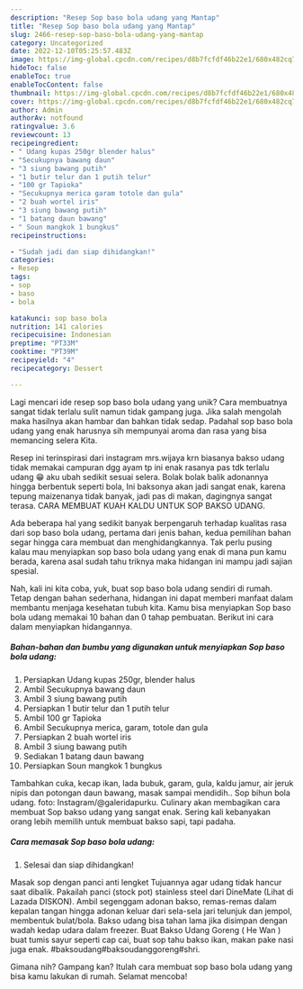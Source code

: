 ```yaml
---
description: "Resep Sop baso bola udang yang Mantap"
title: "Resep Sop baso bola udang yang Mantap"
slug: 2466-resep-sop-baso-bola-udang-yang-mantap
category: Uncategorized
date: 2022-12-10T05:25:57.483Z
image: https://img-global.cpcdn.com/recipes/d8b7fcfdf46b22e1/680x482cq70/sop-baso-bola-udang-foto-resep-utama.jpg
hideToc: false
enableToc: true
enableTocContent: false
thumbnail: https://img-global.cpcdn.com/recipes/d8b7fcfdf46b22e1/680x482cq70/sop-baso-bola-udang-foto-resep-utama.jpg
cover: https://img-global.cpcdn.com/recipes/d8b7fcfdf46b22e1/680x482cq70/sop-baso-bola-udang-foto-resep-utama.jpg
author: Admin
authorAv: notfound
ratingvalue: 3.6
reviewcount: 13
recipeingredient:
- " Udang kupas 250gr blender halus"
- "Secukupnya bawang daun"
- "3 siung bawang putih"
- "1 butir telur dan 1 putih telur"
- "100 gr Tapioka"
- "Secukupnya merica garam totole dan gula"
- "2 buah wortel iris"
- "3 siung bawang putih"
- "1 batang daun bawang"
- " Soun mangkok 1 bungkus"
recipeinstructions:

- "Sudah jadi dan siap dihidangkan!"
categories:
- Resep
tags:
- sop
- baso
- bola

katakunci: sop baso bola 
nutrition: 141 calories
recipecuisine: Indonesian
preptime: "PT33M"
cooktime: "PT39M"
recipeyield: "4"
recipecategory: Dessert

---
```





Lagi mencari ide resep sop baso bola udang yang unik? Cara membuatnya sangat tidak terlalu sulit namun tidak gampang juga. Jika salah mengolah maka hasilnya akan hambar dan bahkan tidak sedap. Padahal sop baso bola udang yang enak harusnya sih mempunyai aroma dan rasa yang bisa memancing selera Kita.





Resep ini terinspirasi dari instagram mrs.wijaya krn biasanya bakso udang tidak memakai campuran dgg ayam tp ini enak rasanya pas tdk terlalu udang 😁 aku ubah sedikit sesuai selera. Bolak bolak balik adonannya hingga berbentuk seperti bola, Ini baksonya akan jadi sangat enak, karena tepung maizenanya tidak banyak, jadi pas di makan, dagingnya sangat terasa. CARA MEMBUAT KUAH KALDU UNTUK SOP BAKSO UDANG.

Ada beberapa hal yang sedikit banyak berpengaruh terhadap kualitas rasa dari sop baso bola udang, pertama dari jenis bahan, kedua pemilihan bahan segar hingga cara membuat dan menghidangkannya. Tak perlu pusing kalau mau menyiapkan sop baso bola udang yang enak di mana pun kamu berada, karena asal sudah tahu triknya maka hidangan ini mampu jadi sajian spesial.






Nah, kali ini kita coba, yuk, buat sop baso bola udang sendiri di rumah. Tetap dengan bahan sederhana, hidangan ini dapat memberi manfaat dalam membantu menjaga kesehatan tubuh kita. Kamu bisa menyiapkan Sop baso bola udang memakai 10 bahan dan 0 tahap pembuatan. Berikut ini cara dalam menyiapkan hidangannya.

<!--inarticleads1-->

##### Bahan-bahan dan bumbu yang digunakan untuk menyiapkan Sop baso bola udang:

1. Persiapkan  Udang kupas 250gr, blender halus
1. Ambil Secukupnya bawang daun
1. Ambil 3 siung bawang putih
1. Persiapkan 1 butir telur dan 1 putih telur
1. Ambil 100 gr Tapioka
1. Ambil Secukupnya merica, garam, totole dan gula
1. Persiapkan 2 buah wortel iris
1. Ambil 3 siung bawang putih
1. Sediakan 1 batang daun bawang
1. Persiapkan  Soun mangkok 1 bungkus


Tambahkan cuka, kecap ikan, lada bubuk, garam, gula, kaldu jamur, air jeruk nipis dan potongan daun bawang, masak sampai mendidih.. Sop bihun bola udang. foto: Instagram/@galeridapurku. Culinary akan membagikan cara membuat Sop bakso udang yang sangat enak. Sering kali kebanyakan orang lebih memilih untuk membuat bakso sapi, tapi padaha. 

<!--inarticleads2-->

##### Cara memasak Sop baso bola udang:


1. Selesai dan siap dihidangkan!

Masak sop dengan panci anti lengket Tujuannya agar udang tidak hancur saat dibalik. Pakailah panci (stock pot) stainless steel dari DineMate (Lihat di Lazada DISKON). Ambil segenggam adonan bakso, remas-remas dalam kepalan tangan hingga adonan keluar dari sela-sela jari telunjuk dan jempol, membentuk bulat/bola. Bakso udang bisa tahan lama jika disimpan dengan wadah kedap udara dalam freezer. Buat Bakso Udang Goreng ( He Wan ) buat tumis sayur seperti cap cai, buat sop tahu bakso ikan, makan pake nasi juga enak. #baksoudang#baksoudanggoreng#shri. 

Gimana nih? Gampang kan? Itulah cara membuat sop baso bola udang yang bisa kamu lakukan di rumah. Selamat mencoba!
